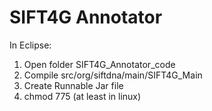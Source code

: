 # SIFT4G Annotator

In Eclipse:

1) Open folder SIFT4G_Annotator_code
2) Compile src/org/siftdna/main/SIFT4G_Main
3) Create Runnable Jar file
4) chmod 775 (at least in linux)

